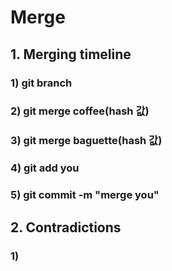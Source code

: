 # Merge

## 1. Merging timeline

### 1) git branch
### 2) git merge coffee(hash 값)
### 3) git merge baguette(hash 값)
### 4) git add you
### 5) git commit -m "merge you"

## 2. Contradictions

### 1)
### 
